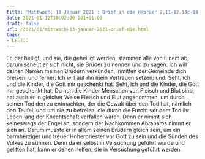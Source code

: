 ```yaml
---
title: 'Mittwoch, 13 Januar 2021 : Brief an die Hebräer 2,11-12.13c-18.'
date: 2021-01-12T18:02:00.001+01:00
draft: false
url: /2021/01/mittwoch-13-januar-2021-brief-die.html
tags: 
- LECTIO
---
```


Er, der heiligt, und sie, die geheiligt werden, stammen alle von Einem ab; darum scheut er sich nicht, sie Brüder zu nennen und zu sagen: Ich will deinen Namen meinen Brüdern verkünden, inmitten der Gemeinde dich preisen. und ferner: Ich will auf ihn mein Vertrauen setzen; und: Seht, ich und die Kinder, die Gott mir geschenkt hat. Seht, ich und die Kinder, die Gott mir geschenkt hat. Da nun die Kinder Menschen von Fleisch und Blut sind, hat auch er in gleicher Weise Fleisch und Blut angenommen, um durch seinen Tod den zu entmachten, der die Gewalt über den Tod hat, nämlich den Teufel, und um die zu befreien, die durch die Furcht vor dem Tod ihr Leben lang der Knechtschaft verfallen waren. Denn er nimmt sich keineswegs der Engel an, sondern der Nachkommen Abrahams nimmt er sich an. Darum musste er in allem seinen Brüdern gleich sein, um ein barmherziger und treuer Hoherpriester vor Gott zu sein und die Sünden des Volkes zu sühnen. Denn da er selbst in Versuchung geführt wurde und gelitten hat, kann er denen helfen, die in Versuchung geführt werden.